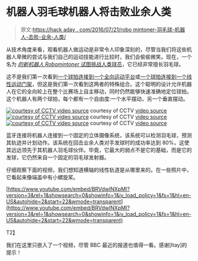 # 机器人羽毛球机器人将击败业余人类

> 原文:[https://hack aday . com/2016/07/21/robo mintoner-羽毛球-机器人-击败-业余-人类/](https://hackaday.com/2016/07/21/robomintoner-badminton-bot-to-defeat-amateur-humans/)

从技术角度来看，观看机器人做运动是非常令人印象深刻的，尽管当我们将这些机器人卑微的尝试与我们自己的运动技能进行比较时，我们会偷偷微笑。现在，一个名为 [*的新机器人 Robomintoner* 试图挑战人类球员](http://www.youtube.com/watch?v=BRVdwINXpMI&t=0m22s)，它已经非常擅长羽毛球。

这不是我们第一次看到[一个球拍连接到一个全向运动平台](https://www.youtube.com/watch?v=m9nPOW3aEy8)或[一个球拍连接到一个线性运动门架](https://www.youtube.com/watch?v=OnGG5H58nNg)，但这是我们第一次看到这两者的特殊组合。这个聪明的设计允许机器人在它的全向轮上在整个比赛场上自主移动，同时仍然能够快速准确地定位球拍。这个机器人有两个球拍，每个都有一个自由度:一个水平摆动，另一个垂直摆动。

 [![courtesy of CCTV video source](../Images/5e26d0d61d09860ab073cc5dced98729.png "badminton_robot_team")](https://hackaday.com/2016/07/21/robomintoner-badminton-bot-to-defeat-amateur-humans/badminton_robot_team/) courtesy of CCTV [video source](https://www.youtube.com/watch?v=BRVdwINXpMI) [![courtesy of CCTV video source](../Images/0a06b12919c2608c49df74ff54072b61.png "omni_directional_wheels")](https://hackaday.com/2016/07/21/robomintoner-badminton-bot-to-defeat-amateur-humans/omni_directional_wheels/) courtesy of CCTV [video source](https://www.youtube.com/watch?v=BRVdwINXpMI) [![courtesy of CCTV video source](../Images/16c092f82c948df12989ba8b4200cc75.png "badminton_robot_cam")](https://hackaday.com/2016/07/21/robomintoner-badminton-bot-to-defeat-amateur-humans/badminton_robot_cam/) courtesy of CCTV [video source](https://www.youtube.com/watch?v=BRVdwINXpMI)

蓝牙连接将机器人连接到一个固定的立体摄像系统，该系统可以检测羽毛球，预测其轨迹并计划动作。该系统在回击业余人类对手发球时的成功率达到 80%，这使其远远领先于其机器人羽毛球伙伴。毕竟，它最大的弱点不是它的基础，而是它的发球，它仍然来自一个固定的羽毛球发射器。

仔细观察下面的视频，我们想知道横轴的线性轨道是从哪里来的。在一些照片中，它看起来像端盖中有小螺旋桨。

 [https://www.youtube.com/embed/BRVdwINXpMI?version=3&rel=1&showsearch=0&showinfo=1&iv_load_policy=1&fs=1&hl=en-US&autohide=2&start=22&wmode=transparent](https://www.youtube.com/embed/BRVdwINXpMI?version=3&rel=1&showsearch=0&showinfo=1&iv_load_policy=1&fs=1&hl=en-US&autohide=2&start=22&wmode=transparent)

T2】

我们在这里只嵌入了一个视频，尽管 BBC 最近的报道也值得一看。感谢[Itay]的提示！
